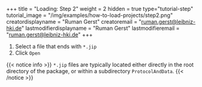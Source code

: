 +++
title = "Loading: Step 2"
weight = 2
hidden = true
type="tutorial-step"
tutorial_image = "/img/examples/how-to-load-projects/step2.png"
creatordisplayname = "Ruman Gerst"
creatoremail = "ruman.gerst@leibniz-hki.de"
lastmodifierdisplayname = "Ruman Gerst"
lastmodifieremail = "ruman.gerst@leibniz-hki.de"
+++

1. Select a file that ends with `*.jip`
2. Click `Open`

{{< notice info >}}
`*.jip` files are typically located either directly in the root directory of the package, or within a subdirectory `ProtocolAndData`.
{{< /notice >}}